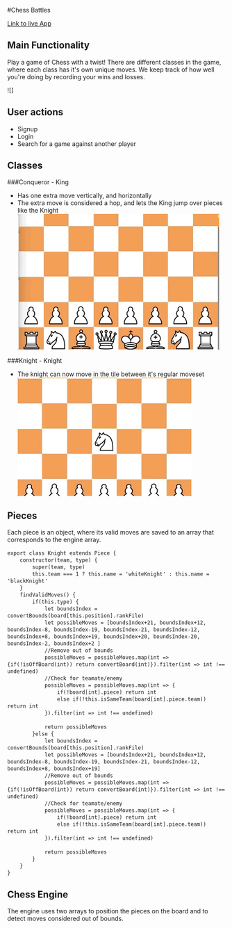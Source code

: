 #Chess Battles

[Link to live App](http://ec2-52-15-238-17.us-east-2.compute.amazonaws.com/)


Main Functionality
---
Play a game of Chess with a twist! There are different classes in the game, where each class has it's own unique moves. We keep track of how well you're doing by recording your wins and losses.

![]

User actions
---
* Signup
* Login
* Search for a game against another player

Classes
---
###Conqueror - King
* Has one extra move vertically, and horizontally
* The extra move is considered a hop, and lets the King jump over pieces like the Knight
![Conqueror](./client/images/cb-conqueror.gif)

###Knight - Knight
* The knight can now move in the tile between it's regular moveset
![Knight](./client/images/cb-knight.gif)

Pieces
---
Each piece is an object, where its valid moves are saved to an array that corresponds to the engine array.
```
export class Knight extends Piece {
    constructor(team, type) {
        super(team, type)
        this.team === 1 ? this.name = 'whiteKnight' : this.name = 'blackKnight'
    }
    findValidMoves() {
        if(this.type) {
            let boundsIndex = convertBounds(board[this.position].rankFile)
            let possibleMoves = [boundsIndex+21, boundsIndex+12, boundsIndex-8, boundsIndex-19, boundsIndex-21, boundsIndex-12, boundsIndex+8, boundsIndex+19, boundsIndex+20, boundsIndex-20, boundsIndex-2, boundsIndex+2 ]
            //Remove out of bounds
            possibleMoves = possibleMoves.map(int => {if(!isOffBoard(int)) return convertBoard(int)}).filter(int => int !== undefined)
            //Check for teamate/enemy
            possibleMoves = possibleMoves.map(int => {
                if(!board[int].piece) return int
                else if(!this.isSameTeam(board[int].piece.team)) return int
            }).filter(int => int !== undefined)

            return possibleMoves
        }else {
            let boundsIndex = convertBounds(board[this.position].rankFile)
            let possibleMoves = [boundsIndex+21, boundsIndex+12, boundsIndex-8, boundsIndex-19, boundsIndex-21, boundsIndex-12, boundsIndex+8, boundsIndex+19]
            //Remove out of bounds
            possibleMoves = possibleMoves.map(int => {if(!isOffBoard(int)) return convertBoard(int)}).filter(int => int !== undefined)
            //Check for teamate/enemy
            possibleMoves = possibleMoves.map(int => {
                if(!board[int].piece) return int
                else if(!this.isSameTeam(board[int].piece.team)) return int
            }).filter(int => int !== undefined)

            return possibleMoves
        }
    }
}
```

Chess Engine
---
The engine uses two arrays to position the pieces on the board and to detect moves considered out of bounds.
